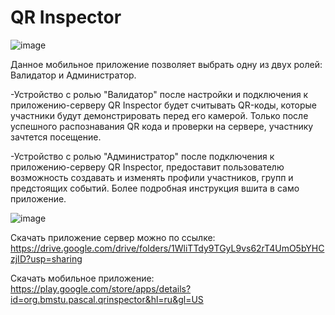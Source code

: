 # QR Inspector

![image](https://user-images.githubusercontent.com/57148020/119030323-65e8b980-b9b2-11eb-8fc6-50054e18d08d.png)

Данное мобильное приложение позволяет выбрать одну из двух ролей: Валидатор и Администратор.

-Устройство с ролью "Валидатор" после настройки и подключения к приложению-серверу QR Inspector будет считывать QR-коды, которые участники будут демонстрировать перед его камерой. Только после успешного распознавания QR кода и проверки на сервере, участнику зачтется посещение.

-Устройство с ролью "Администратор" после подключения к приложению-серверу QR Inspector, предоставит пользователю возможность создавать и изменять профили участников, групп и предстоящих событий.
Более подробная инструкция вшита в само приложение.

![image](https://user-images.githubusercontent.com/57148020/119030430-8b75c300-b9b2-11eb-85d6-35c5b06774fb.png)

Скачать приложение сервер можно по ссылке:
https://drive.google.com/drive/folders/1WliTTdy9TGyL9vs62rT4UmO5bYHCzjID?usp=sharing

Скачать мобильное приложение:
https://play.google.com/store/apps/details?id=org.bmstu.pascal.qrinspector&hl=ru&gl=US
